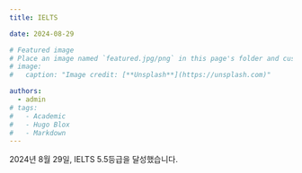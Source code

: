 ```yaml
---
title: IELTS

date: 2024-08-29

# Featured image
# Place an image named `featured.jpg/png` in this page's folder and customize its options here.
# image:
#   caption: "Image credit: [**Unsplash**](https://unsplash.com)"

authors:
  - admin
# tags:
#   - Academic
#   - Hugo Blox
#   - Markdown
---
```


2024년 8월 29일, IELTS 5.5등급을 달성했습니다.

